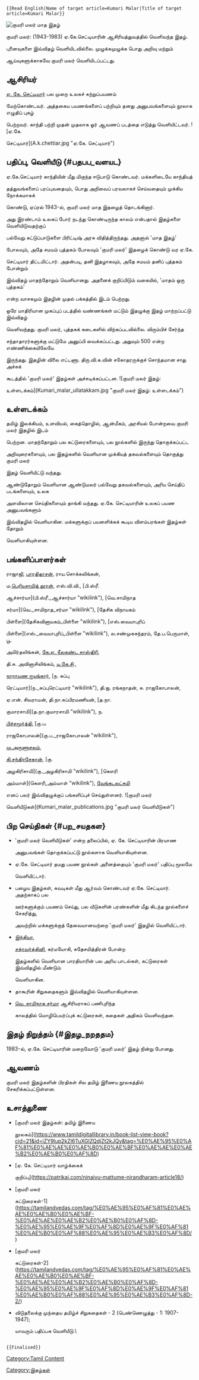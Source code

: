 ```{=mediawiki}
{{Read English|Name of target article=Kumari Malar|Title of target article=Kumari Malar}}
```
![குமரி மலர் மாத இதழ்](Kumari_Malar_Magazine.jpg "குமரி மலர் மாத இதழ்")
குமரி மலர்: (1943-1983) ஏ.கே.செட்டியாரின் ஆசிரியத்துவத்தில் வெளிவந்த இதழ்.
புனைவுகளை இவ்விதழ் வெளியிடவில்லை. முழுக்கமுழுக்க பொது அறிவு மற்றும்
ஆய்வுகளுக்காகவே குமரி மலர் வெளியிடப்பட்டது.

## ஆசிரியர்

[ஏ. கே. செட்டியார்](ஏ._கே._செட்டியார் "wikilink") பல முறை உலகச் சுற்றுப்பயணம்
மேற்கொண்டவர். அத்தகைய பயணங்களைப் பற்றியும் தனது அனுபவங்களையும் நூலாக எழுதிப் புகழ்
பெற்றவர். காந்தி பற்றி முதன் முதலாக ஓர் ஆவணப் படத்தை எடுத்து வெளியிட்டவர். ![ஏ.கே.
செட்டியார்](A.k.chettiar.jpg "ஏ.கே. செட்டியார்")

## பதிப்பு, வெளியீடு {#பதபப_வளயட}

ஏ.கே.செட்டியார் காந்தியின் மீது மிகுந்த ஈடுபாடு கொண்டவர். மக்களிடையே காந்தியத்
தத்துவங்களைப் பரப்புவதையும், பொது அறிவைப் பரவலாகச் செய்வதையும் முக்கிய நோக்கமாகக்
கொண்டு, ஏப்ரல் 1943-ல், குமரி மலர் மாத இதழைத் தொடங்கினார்.

அது இரண்டாம் உலகப் போர் நடந்து கொண்டிருந்த காலம் என்பதால் இதழ்களை வெளியிடுவதற்குப்
பல்வேறு கட்டுப்பாடுகளை பிரிட்டிஷ் அரசு விதித்திருந்தது. அதனால் \'மாத இதழ்'
போலவும், அதே சமயம் புத்தகம் போலவும் \'குமரி மலர்' இதழைக் கொண்டு வர ஏ.கே.
செட்டியார் திட்டமிட்டார். அதன்படி, தனி இதழாகவும், அதே சமயம் தனிப் புத்தகம் போன்றும்
இவ்விதழ் மாதந்தோறும் வெளியானது. அதனைக் குறிப்பிடும் வகையில், \'மாதம் ஒரு புத்தகம்'
என்ற வாசகமும் இதழின் முதல் பக்கத்தில் இடம் பெற்றது.

ஒரே மாதிரியான முகப்புப் படத்தில் வண்ணங்கள் மட்டும் இதழுக்கு இதழ் மாற்றப்பட்டு இவ்விதழ்
வெளிவந்தது. குமரி மலர், புத்தகக் கடைகளில் விற்கப்படவில்லை. விரும்பிச் சேர்ந்த
சந்தாதாரர்களுக்கு மட்டுமே அனுப்பி வைக்கப்பட்டது. அதுவும் 500 என்ற எண்ணிக்கையிலேயே
இருந்தது. இதழின் விலை எட்டணா. திரு.வி.க.வின் சகோதரருக்குச் சொந்தமான சாது அச்சுக்
கூடத்தில் \'குமரி மலர்' இதழ்கள் அச்சடிக்கப்பட்டன. ![குமரி மலர் இதழ்:
உள்ளடக்கம்](Kumari_malar_ullatakkam.jpg "குமரி மலர் இதழ்: உள்ளடக்கம்")

## உள்ளடக்கம்

தமிழ் இலக்கியம், உளவியல், கைத்தொழில், ஆன்மீகம், அரசியல் போன்றவை குமரி மலர் இதழில் இடம்
பெற்றன. மாதந்தோறும் பல கட்டுரைகளையும், பல நூல்களில் இருந்து தொகுக்கப்பட்ட
அறிவுரைகளையும், பல இதழ்களில் வெளியான முக்கியத் தகவல்களையும் தொகுத்து குமரி மலர்
இதழ் வெளியிட்டு வந்தது.

ஆண்டுதோறும் வெளியான ஆண்டுமலர் பல்வேறு தகவல்களையும், அரிய செய்திப் படங்களையும், உலக
அளவிலான செய்திகளையும் தாங்கி வந்தது. ஏ.கே. செட்டியாரின் உலகப் பயண அனுபவங்களும்
இவ்விதழில் வெளியாகின. மக்களுக்குப் பயனளிக்கக் கூடிய விளம்பரங்கள் இதழ்கள் தோறும்
வெளியாகியுள்ளன.

## பங்களிப்பாளர்கள்

ராஜாஜி, [பாரதிதாசன்](பாரதிதாசன்_பரம்பரை "wikilink"), ராய.சொக்கலிங்கன்,
ம.[பெரியசாமித் தூரன்](பெரியசாமித்_தூரன் "wikilink"), எஸ்.வி.வி., [பி.ஸ்ரீ.
ஆச்சார்யா](பி.ஸ்ரீ._ஆச்சார்யா "wikilink"), [வெ.சாமிநாத
சர்மா](வெ._சாமிநாத_சர்மா "wikilink"), [தேசிக விநாயகம்
பிள்ளை](தேசிகவினாயகம்_பிள்ளை "wikilink"), [எஸ்.வையாபுரிப்
பிள்ளை](எஸ்._வையாபுரிப்_பிள்ளை "wikilink"), ல.சண்முகசுந்தரம், தே.ப.பெருமாள், பூ.
அமிர்தலிங்கன், [கே.ஏ. நீலகண்ட சாஸ்திரி](கே.ஏ._நீலகண்ட_சாஸ்திரி "wikilink"),
தி.சு. அவினாசிலிங்கம், [டி.கே.சி](டி.கே.சிதம்பரநாத_முதலியார் "wikilink").,
[நாராயண ஐயங்கார்](நாராயணையங்கார் "wikilink"), [ந. சுப்பு
ரெட்டியார்](ந._சுப்புரெட்டியார் "wikilink"), தி.ஜ. ரங்கநாதன், சு. ராஜகோபாலன்,
ஏ.என். சிவராமன், தி.நா.சுப்பிரமணியன், [த.நா.
குமாரசாமி](த.நா.குமாரசாமி "wikilink"), ந.
[பிச்சமூர்த்தி](ந._பிச்சமூர்த்தி "wikilink"), [கு.ப.
ராஜகோபாலன்](கு.ப._ராஜகோபாலன் "wikilink"),
[மு.அருணாசலம்](மு._அருணாசலம் "wikilink"),
[கி.சந்திரசேகரன்](கி.சந்திரசேகரன் "wikilink"), [கு.
அழகிரிசாமி](கு._அழகிரிசாமி "wikilink"), [கௌரி
அம்மாள்](கெளரி_அம்மாள் "wikilink"), [வேங்கடலட்சுமி](வேங்கடலட்சுமி "wikilink")
எனப் பலர் இவ்விதழுக்குப் பங்களிப்புச் செய்துள்ளனர். ![குமரி மலர்
வெளியீடுகள்](Kumari_malar_publications.jpg "குமரி மலர் வெளியீடுகள்")

## பிற செய்திகள் {#பற_சயதகள}

-   \'குமரி மலர் வெளியீடுகள்' என்ற தலைப்பில், ஏ. கே. செட்டியாரின் பிரயாண
    அனுபவங்கள் தொகுக்கப்பட்டு நூல்களாக வெளியாகியுள்ளன.
-   ஏ.கே. செட்டியார் தமது பயண நூல்கள் அனைத்தையும் 'குமரி மலர்' பதிப்பு மூலமே
    வெளியிட்டார்.
-   பழைய இதழ்கள், சுவடிகள் மீது ஆர்வம் கொண்டவர் ஏ.கே. செட்டியார். அதற்காகப் பல
    ஊர்களுக்கும் பயணம் செய்து, பல வீடுகளின் பரண்களின் மீது கிடந்த நூல்களைச் சேகரித்து,
    அவற்றில் மக்களுக்குத் தேவையானவற்றை \'குமரி மலர்' இதழில் வெளியிட்டார்.
-   [இந்தியா](இந்தியா_(இதழ்) "wikilink"),
    [சக்ரவர்த்தினி](சக்ரவர்த்தினி "wikilink"), கர்மயோகி, சுதேசமித்திரன் போன்ற
    இதழ்களில் வெளியான பாரதியாரின் பல அரிய பாடல்கள், கட்டுரைகள் இவ்விதழில் மீண்டும்
    வெளியாகின.
-   தாகூரின் சிறுகதைகளும் இவ்விதழில் வெளியாகியுள்ளன.
-   [வெ. சாமிநாத சர்மா](வெ._சாமிநாத_சர்மா "wikilink") ஆசிரியராகப் பணிபுரிந்த
    காலத்தில் மொழிபெயர்ப்புக் கட்டுரைகள், கதைகள் அதிகம் வெளிவந்தன.

## இதழ் நிறுத்தம் {#இதழ_நறததம}

1983-ல், ஏ.கே. செட்டியாரின் மறைவோடு \'குமரி மலர்' இதழ் நின்று போனது.

## ஆவணம்

குமரி மலர் இதழ்களின் பிரதிகள் சில தமிழ் இணைய நூலகத்தில் சேகரிக்கப்பட்டுள்ளன.

## உசாத்துணை

-   [குமரி மலர் இதழ்கள்: தமிழ் இணைய
    நூலகம்](https://www.tamildigitallibrary.in/book-list-view-book?cid=21&id=jZY9lup2kZl6TuXGlZQdjZt2kJQy&tag=%E0%AE%95%E0%AF%81%E0%AE%AE%E0%AE%B0%E0%AE%BF%E0%AE%AE%E0%AE%B2%E0%AE%B0%E0%AF%8D)
-   [ஏ. கே. செட்டியார் வாழ்க்கைக்
    குறிப்பு](https://patrikai.com/ninaivu-mattume-nirandharam-article18/)
-   [குமரி மலர்
    கட்டுரைகள்-1](https://tamilandvedas.com/tag/%E0%AE%95%E0%AF%81%E0%AE%AE%E0%AE%B0%E0%AE%BF-%E0%AE%AE%E0%AE%B2%E0%AE%B0%E0%AF%8D-%E0%AE%95%E0%AE%9F%E0%AF%8D%E0%AE%9F%E0%AF%81%E0%AE%B0%E0%AF%88%E0%AE%95%E0%AE%B3%E0%AF%8D/)
-   [குமரி மலர்
    கட்டுரைகள்-2](https://tamilandvedas.com/tag/%E0%AE%95%E0%AF%81%E0%AE%AE%E0%AE%B0%E0%AE%BF-%E0%AE%AE%E0%AE%B2%E0%AE%B0%E0%AF%8D-%E0%AE%95%E0%AE%9F%E0%AF%8D%E0%AE%9F%E0%AF%81%E0%AE%B0%E0%AF%88%E0%AE%95%E0%AE%B3%E0%AF%8D-2/)
-   விடுதலைக்கு முந்தைய தமிழ்ச் சிறுகதைகள் - 2 (பெண்ணெழுத்து - 1: 1907-1947);
    யாவரும் பதிப்பக வெளியீடு.\

```{=mediawiki}
{{Finalised}}
```
[Category:Tamil Content](Category:Tamil_Content "wikilink")
[Category:இதழ்கள்](Category:இதழ்கள் "wikilink")
